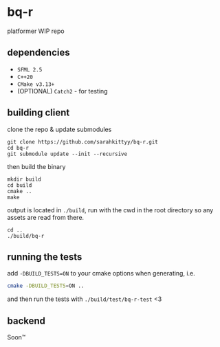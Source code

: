 # bq-r

platformer WIP repo

## dependencies

* `SFML 2.5`
* `C++20`
* `CMake v3.13+`
* (OPTIONAL) `Catch2` - for testing

## building client

clone the repo & update submodules

```
git clone https://github.com/sarahkittyy/bq-r.git
cd bq-r
git submodule update --init --recursive
```

then build the binary

```
mkdir build
cd build
cmake ..
make
```

output is located in `./build`, run with the cwd in the root directory so any assets are read from there.

```
cd ..
./build/bq-r
```

## running the tests

add `-DBUILD_TESTS=ON` to your cmake options when generating, i.e.

```bash
cmake -DBUILD_TESTS=ON ..
```

and then run the tests with `./build/test/bq-r-test` &lt;3

## backend

Soon:tm:
